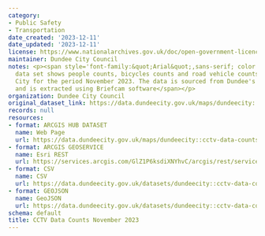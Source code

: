 ```yaml
---
category:
- Public Safety
- Transportation
date_created: '2023-12-11'
date_updated: '2023-12-11'
license: https://www.nationalarchives.gov.uk/doc/open-government-licence/version/3/
maintainer: Dundee City Council
notes: <p><span style='font-family:&quot;Arial&quot;,sans-serif; color:#4C4C4C; background:white;'>This
  data set shows people counts, bicycles counts and road vehicle counts in Dundee
  City for the period November 2023. The data is sourced from Dundee's CCTV Cameras
  and is extracted using Briefcam software</span></p>
organization: Dundee City Council
original_dataset_link: https://data.dundeecity.gov.uk/maps/dundeecity::cctv-data-counts-november-2023
records: null
resources:
- format: ARCGIS HUB DATASET
  name: Web Page
  url: https://data.dundeecity.gov.uk/maps/dundeecity::cctv-data-counts-november-2023
- format: ARCGIS GEOSERVICE
  name: Esri REST
  url: https://services.arcgis.com/GlZ1P6ksdiXNYhvC/arcgis/rest/services/CCTV_Data_Counts_November_2023/FeatureServer/0
- format: CSV
  name: CSV
  url: https://data.dundeecity.gov.uk/datasets/dundeecity::cctv-data-counts-november-2023.csv?where=1=1
- format: GEOJSON
  name: GeoJSON
  url: https://data.dundeecity.gov.uk/datasets/dundeecity::cctv-data-counts-november-2023.geojson?where=1=1
schema: default
title: CCTV Data Counts November 2023
---
```

